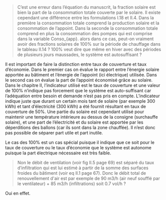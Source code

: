 > C’est une erreur dans l’équation du manuscrit, la fraction solaire est bien la part de la consommation totale couverte par le solaire. Il existe cependant une différence entre les formulations I.18 et II.4. Dans la première la consommation totale comprend la production solaire et la consommation de l’appoint. Dans la seconde la consommation totale comprend en plus la consommation des pompes qui est comprise dans la variable Conso_{app}.
alors dans ce cas, peut-on vraiment avoir des fractions solaires de 100% sur la période de chauffage dans le tableau II.14 ? 100% veut dire que même en hiver avec des périodes de plusieurs jours maussades, le système est autosuffisant ?

Il est important de faire la distinction entre taux de couverture et taux d’économie. Dans le premier cas on évalue le rapport entre l’énergie solaire apportée au bâtiment et l’énergie
de l’appoint (ici électrique) utilisée. Dans le second cas on évalue la part de l’appoint économisé grâce au solaire.
Dans le chapitre II, l’indicateur utilisé est le taux de couverture et une valeur de 100% n’indique pas forcement que le système est auto-suffisant car l’adéquation entre besoin et demande n’est pas pris en compte. L’indicateur indique juste que durant un certain mois tant de solaire (par exemple 300 kWh) et tant d’électricité (300 kWh) a été fournit résultant en taux de couverture de 50%. Une partie du solaire est cependant utilisé
pour maintenir une température intérieure au dessus de la consigne (surchauffe solaire), et une part de l’électricité et du solaire est apportée par les déperditions des ballons (car ils sont dans la zone chauffée). Il n’est donc pas possible de séparer part utile et part inutile.

Le cas des 100% est un cas spécial puisque il indique que ce soit pour le taux de couverture ou le taux d’économie que le système est autonome puisque la part
électrique nécessaire est très faible.


> Non le débit de ventilation (voir fig II.5 page 69) est séparé du taux d’infiltration qui est lui estimé à partir de la somme des surfaces froides du bâtiment (voir eq II.1 page 67).
Donc le débit total de renouvellement d'air est par exemple de 90 m3/h (air neuf soufflé par le ventilateur) + 85 m3/h (infiltrations) soit 0.7 vol/h ?​

Oui en effet.
